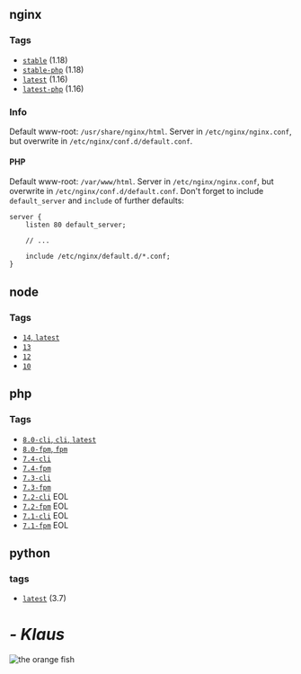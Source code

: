 ## nginx
### Tags
* [`stable`](amzn-nginx/stable/Dockerfile) (1.18)
* [`stable-php`](amzn-nginx/stable-php/Dockerfile) (1.18)
* [`latest`](amzn-nginx/latest/Dockerfile) (1.16)
* [`latest-php`](amzn-nginx/latest-php/Dockerfile) (1.16)
### Info
Default www-root: `/usr/share/nginx/html`.
Server in `/etc/nginx/nginx.conf`, but overwrite in `/etc/nginx/conf.d/default.conf`.
#### PHP
Default www-root: `/var/www/html`.
Server in `/etc/nginx/nginx.conf`, but overwrite in `/etc/nginx/conf.d/default.conf`.
Don't forget to include `default_server` and `include` of further defaults:
```
server {
    listen 80 default_server;

    // ...

    include /etc/nginx/default.d/*.conf;
}
```

## node
### Tags
* [`14`, `latest`](amzn-node/14/Dockerfile)
* [`13`](amzn-node/13/Dockerfile)
* [`12`](amzn-node/12/Dockerfile)
* [`10`](amzn-node/10/Dockerfile)

## php
### Tags
* [`8.0-cli`, `cli`, `latest`](amzn-php/7.3/cli/Dockerfile)
* [`8.0-fpm`, `fpm`](amzn-php/7.3/fpm/Dockerfile)
* [`7.4-cli`](amzn-php/7.3/cli/Dockerfile)
* [`7.4-fpm`](amzn-php/7.3/fpm/Dockerfile)
* [`7.3-cli`](amzn-php/7.3/cli/Dockerfile)
* [`7.3-fpm`](amzn-php/7.3/fpm/Dockerfile)
* [`7.2-cli`](amzn-php/7.2/cli/Dockerfile) EOL
* [`7.2-fpm`](amzn-php/7.2/fpm/Dockerfile) EOL
* [`7.1-cli`](amzn-php/7.1/cli/Dockerfile) EOL
* [`7.1-fpm`](amzn-php/7.1/fpm/Dockerfile) EOL

## python
### tags
* [`latest`](amzn-python/Dockerfile) (3.7)


# *- Klaus*
![the orange fish](https://upload.wikimedia.org/wikipedia/en/2/24/An_image_of_Klaus_Heissler_in_a_water_bowl.png)
